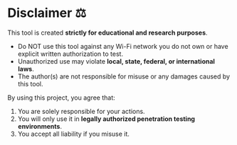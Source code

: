 # Disclaimer ⚖️

This tool is created **strictly for educational and research purposes**.  

- Do NOT use this tool against any Wi-Fi network you do not own or have explicit written authorization to test.  
- Unauthorized use may violate **local, state, federal, or international laws**.  
- The author(s) are not responsible for misuse or any damages caused by this tool.  

By using this project, you agree that:
1. You are solely responsible for your actions.  
2. You will only use it in **legally authorized penetration testing environments**.  
3. You accept all liability if you misuse it.  
